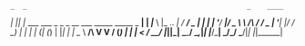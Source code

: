     _  _                                                      _    ____  
  _| || |_    ___ ___  _   _ _ __ ___  _____      _____  _ __| | _|___ \ 
 |_  ..  _|  / __/ _ \| | | | '__/ __|/ _ \ \ /\ / / _ \| '__| |/ / __) |
 |_      _| | (_| (_) | |_| | |  \__ \  __/\ V  V / (_) | |  |   < / __/ 
   |_||_|    \___\___/ \__,_|_|  |___/\___| \_/\_/ \___/|_|  |_|\_\_____|
                                                                                                                                    
                                                                                                                                    




